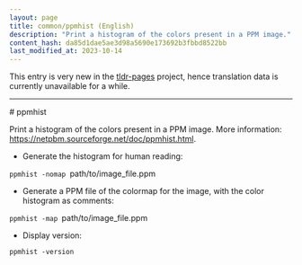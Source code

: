 ```yaml
---
layout: page
title: common/ppmhist (English)
description: "Print a histogram of the colors present in a PPM image."
content_hash: da85d1dae5ae3d98a5690e173692b3fbbd8522bb
last_modified_at: 2023-10-14
---
```


This entry is very new in the [tldr-pages](https://github.com/tldr-pages/tldr) project, hence translation data is currently unavailable for a while.

<hr># ppmhist

Print a histogram of the colors present in a PPM image.
More information: <https://netpbm.sourceforge.net/doc/ppmhist.html>.

- Generate the histogram for human reading:

`ppmhist -nomap `<span class="tldr-var badge badge-pill bg-dark-lm bg-white-dm text-white-lm text-dark-dm font-weight-bold">path/to/image_file.ppm</span>

- Generate a PPM file of the colormap for the image, with the color histogram as comments:

`ppmhist -map `<span class="tldr-var badge badge-pill bg-dark-lm bg-white-dm text-white-lm text-dark-dm font-weight-bold">path/to/image_file.ppm</span>

- Display version:

`ppmhist -version`
